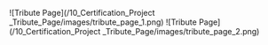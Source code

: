 ![Tribute Page](/10_Certification_Project _Tribute_Page/images/tribute_page_1.png)
![Tribute Page](/10_Certification_Project _Tribute_Page/images/tribute_page_2.png)